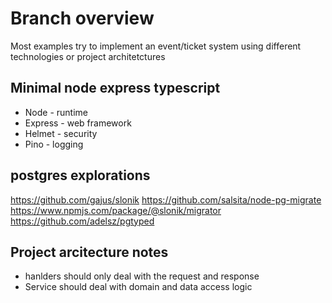 # Branch overview

Most examples try to implement an event/ticket system using different
technologies or project architetctures

## Minimal node express typescript
- Node - runtime
- Express - web framework
- Helmet - security
- Pino - logging


## postgres explorations
https://github.com/gajus/slonik
https://github.com/salsita/node-pg-migrate
https://www.npmjs.com/package/@slonik/migrator
https://github.com/adelsz/pgtyped



## Project arcitecture notes
- hanlders should only deal with the request and response
- Service should deal with domain and data access logic